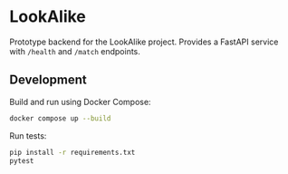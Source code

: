 # LookAlike

Prototype backend for the LookAlike project. Provides a FastAPI service with `/health` and `/match` endpoints.

## Development

Build and run using Docker Compose:

```bash
docker compose up --build
```

Run tests:

```bash
pip install -r requirements.txt
pytest
```

